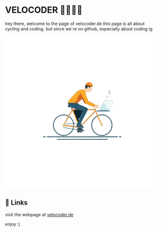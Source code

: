 # VELOCODER 🚴‍♂️👨‍💻
hey there, welcome to the page of velocoder.de
this page is all about cycling and coding. but since we´re on github, especially about coding ig   

![Logo](/src/logov2-transp.png)


## 🔗 Links

visit the webpage at [velocoder.de](velocoder.de)

enjoy :)
